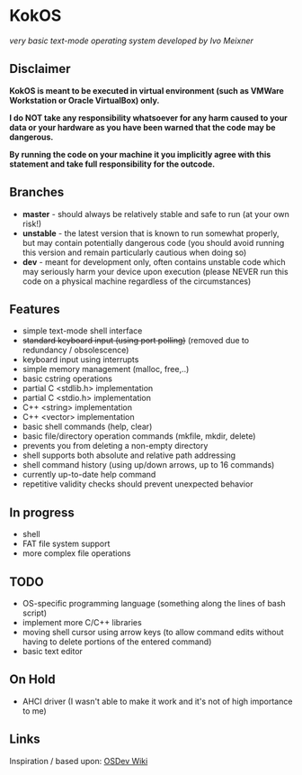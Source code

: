 # KokOS
*very basic text-mode operating system developed by Ivo Meixner*

## Disclaimer
**KokOS is meant to be executed in virtual environment (such as VMWare Workstation or Oracle VirtualBox) only.**

**I do NOT take any responsibility whatsoever for any harm caused to your data or your hardware as you have been warned that the code may be dangerous.**

**By running the code on your machine it you implicitly agree with this statement and take full responsibility for the outcode.**

## Branches
- **master** - should always be relatively stable and safe to run (at your own risk!)
- **unstable** - the latest version that is known to run somewhat properly, but may contain potentially dangerous code (you should avoid running this version and remain particularly cautious when doing so)
- **dev** - meant for development only, often contains unstable code which may seriously harm your device upon execution (please NEVER run this code on a physical machine regardless of the circumstances)

## Features
- simple text-mode shell interface
- ~~standard keyboard input (using port polling)~~ (removed due to redundancy / obsolescence)
- keyboard input using interrupts
- simple memory management (malloc, free,..)
- basic cstring operations
- partial C &lt;stdlib.h&gt; implementation
- partial C &lt;stdio.h&gt; implementation
- C++ &lt;string&gt; implementation
- C++ &lt;vector&gt; implementation
- basic shell commands (help, clear)
- basic file/directory operation commands (mkfile, mkdir, delete)
- prevents you from deleting a non-empty directory
- shell supports both absolute and relative path addressing
- shell command history (using up/down arrows, up to 16 commands)
- currently up-to-date help command
- repetitive validity checks should prevent unexpected behavior

## In progress
- shell
- FAT file system support
- more complex file operations

## TODO
- OS-specific programming language (something along the lines of bash script)
- implement more C/C++ libraries
- moving shell cursor using arrow keys (to allow command edits without having to delete portions of the entered command)
- basic text editor

## On Hold
- AHCI driver (I wasn't able to make it work and it's not of high importance to me)

## Links
<div>Inspiration / based upon: <a href="http://wiki.osdev.org/Main_Page">OSDev Wiki</a></div>
